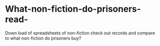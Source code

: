 # What-non-fiction-do-prisoners-read-
Down load of spreadsheets of non-fiction check out records and compare to what non-fiction do prisoners buy?
